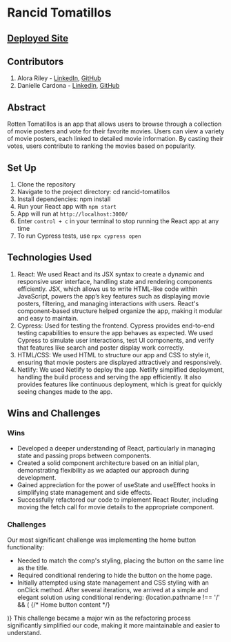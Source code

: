 # Rancid Tomatillos
## [Deployed Site](https://cosmic-brioche-acca7e.netlify.app/)
## Contributors
1. Alora Riley - [LinkedIn](https://www.linkedin.com/in/alorariley/), [GitHub](https://github.com/aloraalee)
2. Danielle Cardona - [LinkedIn](https://www.linkedin.com/in/danielle-cardona-se/), [GitHub](https://github.com/dcardona23)

## Abstract
Rotten Tomatillos is an app that allows users to browse through a collection of movie posters and vote for their favorite movies. Users can view a variety of movie posters, each linked to detailed movie information. By casting their votes, users contribute to ranking the movies based on popularity. 

## Set Up
1. Clone the repository
2. Navigate to the project directory: cd rancid-tomatillos
3. Install dependencies: npm install
4. Run your React app with `npm start`
5. App will run at `http://localhost:3000/`
6. Enter `control + c` in your terminal to stop running the React app at any time
7. To run Cypress tests, use `npx cypress open`

## Technologies Used 
1. React: We used React and its JSX syntax to create a dynamic and responsive user interface, handling state and rendering components efficiently. JSX, which allows us to write HTML-like code within JavaScript, powers the app’s key features such as displaying movie posters, filtering, and managing interactions with users. React's component-based structure helped organize the app, making it modular and easy to maintain.
2. Cypress: Used for testing the frontend. Cypress provides end-to-end testing capabilities to ensure the app behaves as expected. We used Cypress to simulate user interactions, test UI components, and verify that features like search and poster display work correctly.
3. HTML/CSS: We used HTML to structure our app and CSS to style it, ensuring that movie posters are displayed attractively and responsively. 
4. Netlify: We used Netlify to deploy the app. Netlify simplified deployment, handling the build process and serving the app efficiently. It also provides features like continuous deployment, which is great for quickly seeing changes made to the app.

## Wins and Challenges
### Wins
- Developed a deeper understanding of React, particularly in managing state and passing props between components.
- Created a solid component architecture based on an initial plan, demonstrating flexibility as we adapted our approach during development.
- Gained appreciation for the power of useState and useEffect hooks in simplifying state management and side effects.
- Successfully refactored our code to implement React Router, including moving the fetch call for movie details to the appropriate component.
### Challenges
Our most significant challenge was implementing the home button functionality:
- Needed to match the comp's styling, placing the button on the same line as the title.
- Required conditional rendering to hide the button on the home page.
- Initially attempted using state management and CSS styling with an onClick method.
After several iterations, we arrived at a simple and elegant solution using conditional rendering:
{location.pathname !== '/' && (
  <Link to="/">
    {/* Home button content */}
  </Link>
)}
This challenge became a major win as the refactoring process significantly simplified our code, making it more maintainable and easier to understand.

